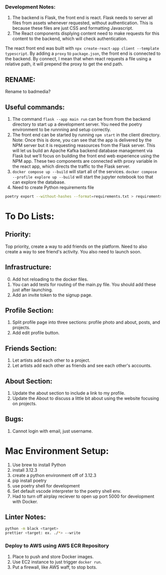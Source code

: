 ### Development Notes:

1. The backend is Flask, the front end is react. Flask needs to server all files from assets whenever requested, without authentication. This is because these files are just CSS and formatting Javascript.
2. The React components displying content need to make requests for this content to the backend, which will check authentication.

The react front end was built with `npx create-react-app client --template typescript`. By adding a `proxy` to `package.json`, the front end is connected to the backend. By connect, I mean that when react requests a file using a relative path, it will prepend the proxy to get the end path.


## RENAME:
Rename to badmedia?

## Useful commands:

1. The command `flask --app main run` can be from from the backend directory to start up a development server. You need the poetry environment to be runnning and setup correctly.
2. The front end can be started by running `npm start` in the client directory.
   Note: Once this is done, you can see that the app is delivered by the NPM server but it is requesting reasources from the Flask server. This will let us build an Apache Kafka backend database management via Flask but we'll focus on building the front end web experience using the NPM app. These two components are connected with proxy variable in the react app, which directs the traffic to the Flask server.
3. `docker compose up --build` will start all of the services. `docker compose --profile explore up --build` will start the jupyter notebook too that can explore the database.
4. Need to create Python requirements file
```bash
poetry export --without-hashes --format=requirements.txt > requirements.txt
```

# To Do Lists:
## Priority:
Top priority, create a way to add friends on the platform. Need to also create a way to see friend's activity. You also need to launch soon.

## Infrastructure:
0. Add hot reloading to the docker files.
1. You can add tests for routing of the main.py file. You should add these just after launching.
2. Add an invite token to the signup page.

## Profile Section:
1. Split profile page into three sections: profile photo and about, posts, and projects.
2. Add edit profile button.

## Friends Section:
1. Let artists add each other to a project.
2. Let artists add each other as friends and see each other's accounts.

## About Section:
1. Update the about section to include a link to my profile.
2. Update the About to discuss a little bit about using the website focusing on projects.

## Bugs:
1. Cannot login with email, just username. 

# Mac Environment Setup:

1. Use brew to install Python
2. install 3.12.3
3. create a python environment off of 3.12.3
4. pip install poetry
5. use poetry shell for development
6. Set default vscode interpreter to the poetry shell env.
7. Had to turn off airplay reciever to open up port 5000 for development with Docker.

## Linter Notes:

```bash
python -m black <target>
prettier <target: ex. ./*> --write
```

### Deploy to AWS using AWS ECR Repository
1. Place to push and store Docker images.
2. Use EC2 instance to just trigger ```docker run```.
3. Put a firewall, like AWS waff, to stop bots.

